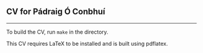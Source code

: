CV for Pádraig Ó Conbhuí
------------------------
------------------------

To build the CV, run `make` in the directory.

This CV requires LaTeX to be installed and is built using pdflatex.
